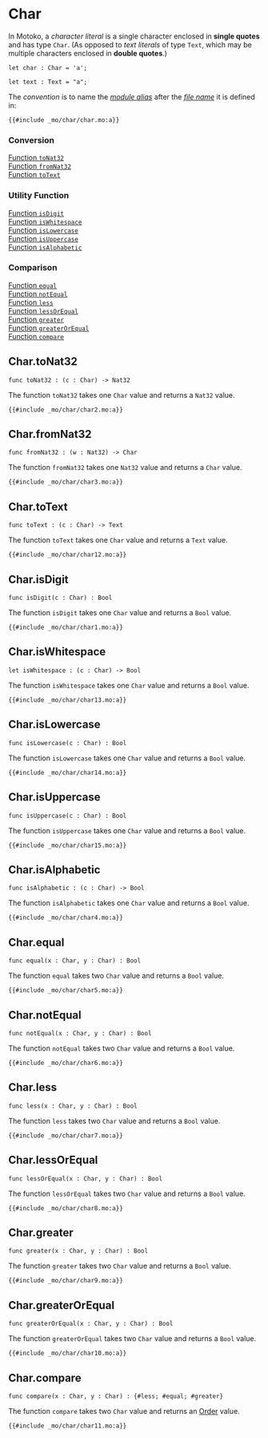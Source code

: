 # Char

In Motoko, a _character literal_ is a single character enclosed in **single quotes** and has type `Char`. (As opposed to _text literals_ of type `Text`, which may be multiple characters enclosed in **double quotes**.)

```motoko, run
let char : Char = 'a';

let text : Text = "a";
```

The _convention_ is to name the [_module alias_](/common-programming-concepts/modules.html#imports) after the [_file name_](/common-programming-concepts/modules.html#imports) it is defined in:

```motoko
{{#include _mo/char/char.mo:a}}
```

### Conversion

[Function `toNat32`](#chartonat32)  
[Function `fromNat32`](#charfromnat32)  
[Function `toText`](#chartotext)    

### Utility Function

[Function `isDigit`](#charisdigit)  
[Function `isWhitespace`](#chariswhitespace)  
[Function `isLowercase`](#charislowercase)  
[Function `isUppercase`](#charisuppercase)  
[Function `isAlphabetic`](#charisalphabetic)

### Comparison

[Function `equal`](#charequal)  
[Function `notEqual`](#charnotequal)  
[Function `less`](#charless)  
[Function `lessOrEqual`](#charlessorequal)  
[Function `greater`](#chargreater)  
[Function `greaterOrEqual`](#chargreaterorequal)  
[Function `compare`](#charcompare)  

## Char.toNat32

```motoko
func toNat32 : (c : Char) -> Nat32
```

The function `toNat32` takes one `Char` value and returns a `Nat32` value.

```motoko, run
{{#include _mo/char/char2.mo:a}}
```

## Char.fromNat32

```motoko
func fromNat32 : (w : Nat32) -> Char
```

The function `fromNat32` takes one `Nat32` value and returns a `Char` value.

```motoko, run
{{#include _mo/char/char3.mo:a}}
```
## Char.toText

```motoko
func toText : (c : Char) -> Text
```

The function `toText` takes one `Char` value and returns a `Text` value.

```motoko, run
{{#include _mo/char/char12.mo:a}}
```

## Char.isDigit

```motoko
func isDigit(c : Char) : Bool
```

The function `isDigit` takes one `Char` value and returns a `Bool` value.

```motoko, run
{{#include _mo/char/char1.mo:a}}
```

## Char.isWhitespace

```motoko
let isWhitespace : (c : Char) -> Bool
```

The function `isWhitespace` takes one `Char` value and returns a `Bool` value.

```motoko, run
{{#include _mo/char/char13.mo:a}}
```
## Char.isLowercase

```motoko
func isLowercase(c : Char) : Bool
```

The function `isLowercase` takes one `Char` value and returns a `Bool` value.

```motoko, run
{{#include _mo/char/char14.mo:a}}
```
## Char.isUppercase

```motoko
func isUppercase(c : Char) : Bool
```

The function `isUppercase` takes one `Char` value and returns a `Bool` value.

```motoko, run
{{#include _mo/char/char15.mo:a}}
```

## Char.isAlphabetic

```motoko
func isAlphabetic : (c : Char) -> Bool
```

The function `isAlphabetic` takes one `Char` value and returns a `Bool` value.

```motoko, run
{{#include _mo/char/char4.mo:a}}
```

## Char.equal

```motoko
func equal(x : Char, y : Char) : Bool
```

The function `equal` takes two `Char` value  and returns a `Bool` value.

```motoko, run
{{#include _mo/char/char5.mo:a}}
```
## Char.notEqual

```motoko
func notEqual(x : Char, y : Char) : Bool
```

The function `notEqual` takes two `Char` value  and returns a `Bool` value.

```motoko, run
{{#include _mo/char/char6.mo:a}}
```
## Char.less

```motoko
func less(x : Char, y : Char) : Bool
```

The function `less` takes two `Char` value  and returns a `Bool` value.

```motoko, run
{{#include _mo/char/char7.mo:a}}
```
## Char.lessOrEqual

```motoko
func lessOrEqual(x : Char, y : Char) : Bool
```

The function `lessOrEqual` takes two `Char` value  and returns a `Bool` value.

```motoko, run
{{#include _mo/char/char8.mo:a}}
```
## Char.greater

```motoko
func greater(x : Char, y : Char) : Bool
```

The function `greater` takes two `Char` value  and returns a `Bool` value.

```motoko, run
{{#include _mo/char/char9.mo:a}}
```
## Char.greaterOrEqual

```motoko
func greaterOrEqual(x : Char, y : Char) : Bool
```

The function `greaterOrEqual` takes two `Char` value  and returns a `Bool` value.

```motoko, run
{{#include _mo/char/char10.mo:a}}
```
## Char.compare

```motoko
func compare(x : Char, y : Char) : {#less; #equal; #greater}
```

The function `compare` takes two `Char` value  and returns an [Order](/base-library/utils/order.html) value.

```motoko, run
{{#include _mo/char/char11.mo:a}}
```
